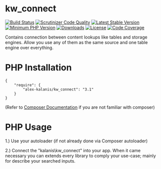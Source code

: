 kw_connect
================

[![Build Status](https://travis-ci.org/alex-kalanis/kw_connect.svg?branch=master)](https://travis-ci.org/alex-kalanis/kw_connect)
[![Scrutinizer Code Quality](https://scrutinizer-ci.com/g/alex-kalanis/kw_connect/badges/quality-score.png?b=master)](https://scrutinizer-ci.com/g/alex-kalanis/kw_connect/?branch=master)
[![Latest Stable Version](https://poser.pugx.org/alex-kalanis/kw_connect/v/stable.svg?v=1)](https://packagist.org/packages/alex-kalanis/kw_connect)
[![Minimum PHP Version](https://img.shields.io/badge/php-%3E%3D%207.3-8892BF.svg)](https://php.net/)
[![Downloads](https://img.shields.io/packagist/dt/alex-kalanis/kw_connect.svg?v1)](https://packagist.org/packages/alex-kalanis/kw_connect)
[![License](https://poser.pugx.org/alex-kalanis/kw_connect/license.svg?v=1)](https://packagist.org/packages/alex-kalanis/kw_connect)
[![Code Coverage](https://scrutinizer-ci.com/g/alex-kalanis/kw_connect/badges/coverage.png?b=master&v=1)](https://scrutinizer-ci.com/g/alex-kalanis/kw_connect/?branch=master)

Contains connection between content lookups like tables and storage engines. Allow you
use any of them as the same source and one table engine over everything.

# PHP Installation

```
{
    "require": {
        "alex-kalanis/kw_connect": "3.1"
    }
}
```

(Refer to [Composer Documentation](https://github.com/composer/composer/blob/master/doc/00-intro.md#introduction) if you are not
familiar with composer)


# PHP Usage

1.) Use your autoloader (if not already done via Composer autoloader)

2.) Connect the "kalanis\kw_connect" into your app. When it came necessary
you can extends every library to comply your use-case; mainly for describe your
searched inputs.
